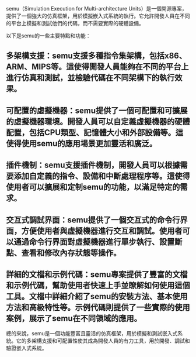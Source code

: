 semu（Simulation Execution for Multi-architecture Units）是一個開源專案，提供了一個強大的仿真框架，用於模擬嵌入式系統的執行。它允許開發人員在不同的平台上模擬和測試他們的代碼，而不需要實際的硬體設備。

以下是semu的一些主要特點和功能：

## 多架構支援：semu支援多種指令集架構，包括x86、ARM、MIPS等。這使得開發人員能夠在不同的平台上進行仿真和測試，並檢驗代碼在不同架構下的執行效果。

## 可配置的虛擬機器：semu提供了一個可配置和可擴展的虛擬機器環境。開發人員可以自定義虛擬機器的硬體配置，包括CPU類型、記憶體大小和外部設備等。這使得使用semu的應用場景更加靈活和廣泛。

## 插件機制：semu支援插件機制，開發人員可以根據需要添加自定義的指令、設備和中斷處理程序等。這使得使用者可以擴展和定制semu的功能，以滿足特定的需求。

## 交互式調試界面：semu提供了一個交互式的命令行界面，方便使用者與虛擬機器進行交互和調試。使用者可以通過命令行界面對虛擬機器進行單步執行、設置斷點、查看和修改內存狀態等操作。

## 詳細的文檔和示例代碼：semu專案提供了豐富的文檔和示例代碼，幫助使用者快速上手並瞭解如何使用這個工具。文檔中詳細介紹了semu的安裝方法、基本使用方法和高級特性等。示例代碼則提供了一些實際的使用案例，展示了semu在不同領域的應用。

總的來說，semu是一個功能豐富且靈活的仿真框架，用於模擬和測試嵌入式系統。它的多架構支援和可配置性使其成為開發人員的有力工具，用於開發、調試和驗證嵌入式系統。